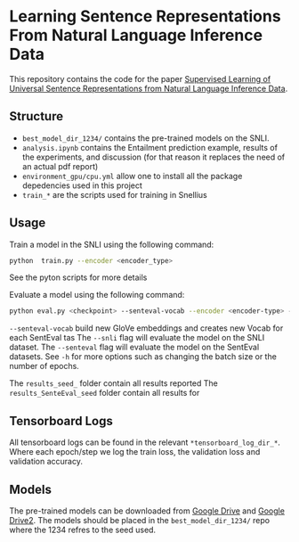 # Learning Sentence Representations From Natural Language Inference Data

This repository contains the code for the paper [Supervised Learning of Universal Sentence Representations from Natural Language Inference Data](https://arxiv.org/abs/1705.02364).

## Structure
* `best_model_dir_1234/` contains the pre-trained models on the SNLI.
* `analysis.ipynb` contains the Entailment prediction example, results of the experiments, and discussion (for that reason it replaces the need of an actual pdf report)
* `environment_gpu/cpu.yml` allow one to install all the package depedencies used in this project
* `train_*` are the scripts used for training in Snellius



## Usage

Train a model in the SNLI using the following command:

```bash
python  train.py --encoder <encoder_type>
```
See the pyton scripts for more details

Evaluate a model using the following command:

```bash
python eval.py <checkpoint> --senteval-vocab --encoder <encoder-type> --snli --senteval
```
`--senteval-vocab` build new GloVe embeddings and creates new Vocab for each SentEval tas 
The `--snli` flag will evaluate the model on the SNLI dataset. The `--senteval` flag will evaluate the model on the SentEval datasets. See `-h` for more options such as changing the batch size or the number of epochs.

The `results_seed_` folder contain all results reported
The `results_SenteEval_seed` folder contain all results for 

## Tensorboard Logs

All tensorboard logs can be found in the relevant `*tensorboard_log_dir_*`. Where each epoch/step we log the train loss, the validation loss and validation accuracy.

## Models

The pre-trained models can be downloaded from [Google Drive](https://drive.google.com/drive/folders/1qP0iZBFZ3855miHVPoVx6xKDtfmLZhtB?usp=sharing) and [Google Drive2](https://drive.google.com/drive/folders/1ZeBUxiXtoE-RRYdJtJxlGc2GVrpfzn3I?usp=sharing). The models should be placed in the `best_model_dir_1234/` repo where the 1234 refres to the seed used.